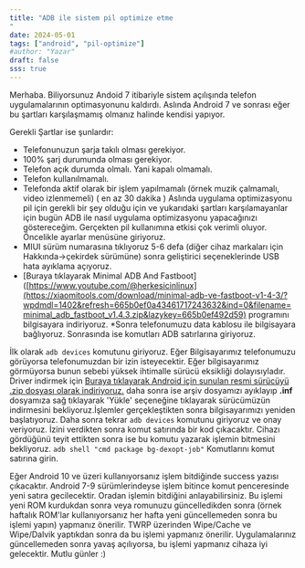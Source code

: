 ```yaml
---
title: "ADB ile sistem pil optimize etme
"
date: 2024-05-01
tags: ["android", "pil-optimize"]
#author: "Yazar"
draft: false
sss: true
---
```

Merhaba.
Biliyorsunuz Andoid 7 itibariyle sistem açılışında telefon uygulamalarının optimasyonunu kaldırdı.
Aslında Android 7 ve sonrası eğer bu şartları karşılaşmamış olmanız halinde kendisi yapıyor.

Gerekli Şartlar ise şunlardır:
* Telefonunuzun şarja takılı olması gerekiyor.
* 100% şarj durumunda olması gerekiyor.
* Telefon açık durumda olmalı. Yani kapalı olmamalı.
* Telefon kullanılmamalı.
* Telefonda aktif olarak bir işlem yapılmamalı (örnek muzik çalmamalı, video izlenmemeli) ( en az 30 dakika )
Aslında uygulama optimizasyonu pil için gerekli bir şey olduğu için ve yukarıdaki şartları karşılamayanlar için bugün ADB ile nasıl uygulama optimizasyonu yapacağınızı göstereceğim.
Gerçekten pil kullanımına etkisi çok verimli oluyor.
Öncelikle ayarlar menüsüne giriyoruz.
* MIUI sürüm numarasına tıklıyoruz 5-6 defa (diğer cihaz markaları için Hakkında->çekirdek sürümüne) sonra geliştirici seçeneklerinde USB hata ayıklama açıyoruz.
* [Buraya tıklayarak Minimal ADB And Fastboot]([https://www.youtube.com/@herkesicinlinux](https://xiaomitools.com/download/minimal-adb-ve-fastboot-v1-4-3/?wpdmdl=1402&refresh=665b0ef0a43461717243632&ind=0&filename=minimal_adb_fastboot_v1.4.3.zip&lazykey=665b0ef492d59) programını bilgisayara indiriyoruz.
*Sonra telefonumuzu data kablosu ile bilgisayara bağlıyoruz.
Sonrasında ise komutları ADB satırlarına giriyoruz.

İlk olarak ```adb devices``` komutunu giriyoruz.
Eğer Bilgisayarımız telefonumuzu görüyorsa telefonumuzdan bir izin isteyecektir.
Eğer bilgisayarımız görmüyorsa bunun sebebi yüksek ihtimalle sürücü eksikliği dolayısıyladır.
Driver indirmek için [Buraya tıklayarak Android için sunulan resmi sürücüyü .zip dosyası olarak indiriyoruz.](https://dl.google.com/android/repository/usb_driver_r13-windows.zip?hl=tr) daha sonra ise arşiv dosyamızı ayıklayıp **.inf** dosyamıza sağ tıklayarak 'Yükle' seçeneğine tıklayarak sürücümüzün indirmesini bekliyoruz.İşlemler gerçekleştikten sonra bilgisayarımızı yeniden başlatıyoruz.
Daha sonra tekrar ```adb devices``` komutunu giriyoruz ve onay veriyoruz.
İzini verdikten sonra komut satırında bir kod çıkacaktır.
Cihazı gördüğünü teyit ettikten sonra ise bu komutu yazarak işlemin bitmesini bekliyoruz.
```adb shell "cmd package bg-dexopt-job"```
Komutlarını komut satırına girin.

Eğer Android 10 ve üzeri kullanıyorsanız işlem bitdiğinde success yazısı çıkacaktır. Android 7-9 sürümlerindeyse işlem bitince komut penceresinde yeni satıra gecilecektir. Oradan işlemin bitdiğini anlayabilirsiniz. Bu işlemi yeni ROM kurdukdan sonra veya romunuzu güncelledikden sonra (örnek haftalık ROM'lar kullanıyorsanız her hafta yeni güncellemeden sonra bu işlemi yapın) yapmanız önerilir. TWRP üzerinden Wipe/Cache ve Wipe/Dalvik yaptıkdan sonra da bu işlemi yapmanız önerilir. Uygulamalarınız güncellemeden sonra yavaş açılıyorsa, bu işlemi yapmanız cihaza iyi gelecektir.
Mutlu günler :)
